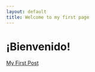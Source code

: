 ```yaml
---
layout: default
title: Welcome to my first page
---
```

# ¡Bienvenido!

[My First Post](/skills-github-pages/2024/04/11/MyFirstPost.html)

